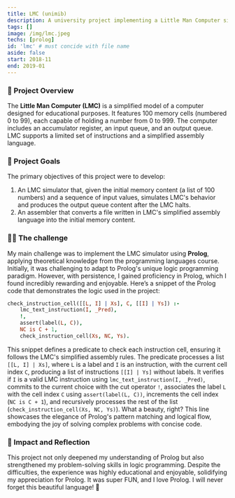 ```yaml
---
title: LMC (unimib)
description: A university project implementing a Little Man Computer simulator using Prolog. 
tags: []
image: /img/lmc.jpeg
techs: [prolog]
id: 'lmc' # must concide with file name
aside: false
start: 2018-11
end: 2019-01
---
```


### 🚀 Project Overview

The **Little Man Computer (LMC)** is a simplified model of a computer designed for educational purposes. It features 100 memory cells (numbered 0 to 99), each capable of holding a number from 0 to 999. The computer includes an accumulator register, an input queue, and an output queue. LMC supports a limited set of instructions and a simplified assembly language.

### 🎯 Project Goals

The primary objectives of this project were to develop:
1. An LMC simulator that, given the initial memory content (a list of 100 numbers) and a sequence of input values, simulates LMC's behavior and produces the output queue content after the LMC halts.
2. An assembler that converts a file written in LMC's simplified assembly language into the initial memory content.

### 🧑‍💻 The challenge

My main challenge was to implement the LMC simulator using **Prolog**, applying theoretical knowledge from the programming languages course. Initially, it was challenging to adapt to Prolog's unique logic programming paradigm. However, with persistence, I gained proficiency in Prolog, which I found incredibly rewarding and enjoyable. Here’s a snippet of the Prolog code that demonstrates the logic used in the project:

```prolog
check_instruction_cell([[L, I] | Xs], C, [[I] | Ys]) :-
    lmc_text_instruction(I, _Pred),
    !,
    assert(label(L, C)),
    NC is C + 1,
    check_instruction_cell(Xs, NC, Ys).
```

This snippet defines a predicate to check each instruction cell, ensuring it follows the LMC's simplified assembly rules. The predicate processes a list `[[L, I] | Xs]`, where `L` is a label and `I` is an instruction, with the current cell index `C`, producing a list of instructions `[[I] | Ys]` without labels. It verifies if `I` is a valid LMC instruction using `lmc_text_instruction(I, _Pred)`, commits to the current choice with the cut operator `!`, associates the label `L` with the cell index `C` using `assert(label(L, C))`, increments the cell index (`NC is C + 1`), and recursively processes the rest of the list (`check_instruction_cell(Xs, NC, Ys)`). What a beauty, right? This line showcases the elegance of Prolog's pattern matching and logical flow, embodying the joy of solving complex problems with concise code.


### 🌟 Impact and Reflection
This project not only deepened my understanding of Prolog but also strengthened my problem-solving skills in logic programming. Despite the difficulties, the experience was highly educational and enjoyable, solidifying my appreciation for Prolog. It was super FUN, and I love Prolog. I will never forget this beautiful language! 🥰
